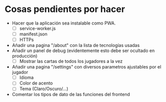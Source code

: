 # Cosas pendientes por hacer
- Hacer que la aplicación sea instalable como PWA.
    - [ ] service-worker.js
    - [ ] manifest.json
    - [ ] HTTPs
- Añadir una pagina "/about" con la lista de tecnologías usadas
- Añadir un panel de debug (evidentemente esto debe ser ocultado en producción)
    - [ ] Mostrar las cartas de todos los jugadores a la vez
- Añadir una pagina "/settings" con diversos parametros ajustables por el jugador
    - [ ] Idioma
    - [ ] Color de acento
    - [ ] Tema (Claro/Oscuro/...)
- Comentar los tipos de dato de las funciones del frontend